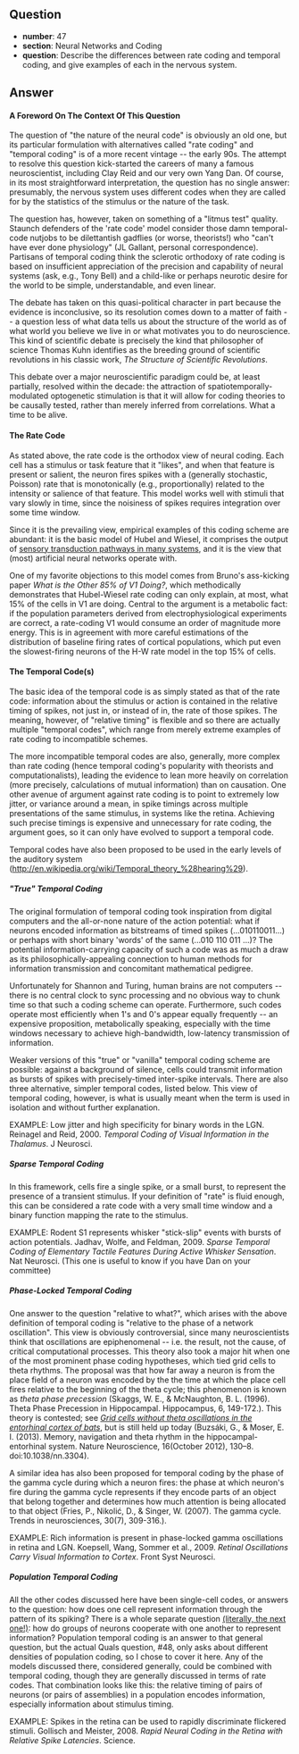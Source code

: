 ## Question

- **number**: 47
- **section**: Neural Networks and Coding
- **question**: Describe the differences between rate coding and temporal coding, and give examples of each in the nervous system.

## Answer

#### A Foreword On The Context Of This Question

The question of "the nature of the neural code" is obviously an old one, but its particular formulation with alternatives called "rate coding" and "temporal coding" is of a more recent vintage -- the early 90s. The attempt to resolve this question kick-started the careers of many a famous neuroscientist, including Clay Reid and our very own Yang Dan. Of course, in its most straightforward interpretation, the question has no single answer: presumably, the nervous system uses different codes when they are called for by the statistics of the stimulus or the nature of the task.

The question has, however, taken on something of a "litmus test" quality. Staunch defenders of the 'rate code' model consider those damn temporal-code nutjobs to be dilettantish gadflies (or worse, theorists!) who "can't have ever done physiology" (JL Gallant, personal correspondence). Partisans of temporal coding think the sclerotic orthodoxy of rate coding is based on insufficient appreciation of the precision and capability of neural systems (ask, e.g., Tony Bell) and a child-like or perhaps neurotic desire for the world to be simple, understandable, and even linear.

The debate has taken on this quasi-political character in part because the evidence is inconclusive, so its resolution comes down to a matter of faith -- a question less of what data tells us about the structure of the world as of what world you believe we live in or what motivates you to do neuroscience. This kind of scientific debate is precisely the kind that philosopher of science Thomas Kuhn identifies as the breeding ground of scientific revolutions in his classic work, _The Structure of Scientific Revolutions_. 

This debate over a major neuroscientific paradigm could be, at least partially, resolved within the decade: the attraction of spatiotemporally-modulated optogenetic stimulation is that it will allow for coding theories to be causally tested, rather than merely inferred from correlations. What a time to be alive.

#### The Rate Code

As stated above, the rate code is the orthodox view of neural coding. Each cell has a stimulus or task feature that it "likes", and when that feature is present or salient, the neuron fires spikes with a (generally stochastic, Poisson) rate that is monotonically (e.g., proportionally) related to the intensity or salience of that feature. This model works well with stimuli that vary slowly in time, since the noisiness of spikes requires integration over some time window.

Since it is the prevailing view, empirical examples of this coding scheme are abundant: it is the basic model of Hubel and Wiesel, it comprises the output of [sensory transduction pathways in many systems](https://github.com/hwni2013/hwni_quals_questions/wiki/1), and it is the view that (most) artificial neural networks operate with.

One of my favorite objections to this model comes from Bruno's ass-kicking paper _What is the Other 85% of V1 Doing?_, which methodically demonstrates that Hubel-Wiesel rate coding can only explain, at most, what 15% of the cells in V1 are doing. Central to the argument is a metabolic fact: if the population parameters derived from electrophysiological experiments are correct, a rate-coding V1 would consume an order of magnitude more energy. This is in agreement with more careful estimations of the distribution of baseline firing rates of cortical populations, which put even the slowest-firing neurons of the H-W rate model in the top 15% of cells.

#### The Temporal Code(s)

The basic idea of the temporal code is as simply stated as that of the rate code: information about the stimulus or action is contained in the relative timing of spikes, not just in, or instead of in, the rate of those spikes. The meaning, however, of "relative timing" is flexible and so there are actually multiple "temporal codes", which range from merely extreme examples of rate coding to incompatible schemes. 

The more incompatible temporal codes are also, generally, more complex than rate coding (hence temporal coding's popularity with theorists and computationalists), leading the evidence to lean more heavily on correlation (more precisely, calculations of mutual information) than on causation. One other avenue of argument against rate coding is to point to extremely low jitter, or variance around a mean, in spike timings across multiple presentations of the same stimulus, in systems like the retina. Achieving such precise timings is expensive and unnecessary for rate coding, the argument goes, so it can only have evolved to support a temporal code.

Temporal codes have also been proposed to be used in the early levels of the auditory system (http://en.wikipedia.org/wiki/Temporal_theory_%28hearing%29).

##### "True" Temporal Coding

The original formulation of temporal coding took inspiration from digital computers and the all-or-none nature of the action potential: what if neurons encoded information as bitstreams of timed spikes (...010110011...) or perhaps with short binary 'words' of the same (...010 110 011 ...)? The potential information-carrying capacity of such a code was as much a draw as its philosophically-appealing connection to human methods for information transmission and concomitant mathematical pedigree.

Unfortunately for Shannon and Turing, human brains are not computers -- there is no central clock to sync processing and no obvious way to chunk time so that such a coding scheme can operate. Furthermore, such codes operate most efficiently when 1's and 0's appear equally frequently -- an expensive proposition, metabolically speaking, especially with the time windows necessary to achieve high-bandwidth, low-latency transmission of information. 

Weaker versions of this "true" or "vanilla" temporal coding scheme are possible: against a background of silence, cells could transmit information as bursts of spikes with precisely-timed inter-spike intervals. There are also three alternative, simpler temporal codes, listed below. This view of temporal coding, however, is what is usually meant when the term is used in isolation and without further explanation.

EXAMPLE: Low jitter and high specificity for binary words in the LGN. Reinagel and Reid, 2000. _Temporal Coding of Visual Information in the Thalamus_. J Neurosci.

##### Sparse Temporal Coding

In this framework, cells fire a single spike, or a small burst, to represent the presence of a transient stimulus. If your definition of "rate" is fluid enough, this can be considered a rate code with a very small time window and a binary function mapping the rate to the stimulus.

EXAMPLE: Rodent S1 represents whisker "stick-slip" events with bursts of action potentials. Jadhav, Wolfe, and Feldman, 2009. _Sparse Temporal Coding of Elementary Tactile Features During Active Whisker Sensation_. Nat Neurosci. (This one is useful to know if you have Dan on your committee)

##### Phase-Locked Temporal Coding

One answer to the question "relative to what?", which arises with the above definition of temporal coding is "relative to the phase of a network oscillation". This view is obviously controversial, since many neuroscientists think that oscillations are epiphenomenal -- i.e. the result, not the cause, of critical computational processes. This theory also took a major hit when one of the most prominent phase coding hypotheses, which tied grid cells to theta rhythms. The proposal was that how far away a neuron is from the place field of a neuron was encoded by the the time at which the place cell fires relative to the beginning of the theta cycle; this phenomenon is known as *theta phase precession* (Skaggs, W. E., & McNaughton, B. L. (1996). Theta Phase Precession in Hippocampal. Hippocampus, 6, 149-172.). This theory is contested; see _[Grid cells without theta oscillations in the entorhinal cortex of bats](http://www.nature.com/nature/journal/v479/n7371/abs/nature10583.html)_, but is still held up today (Buzsáki, G., & Moser, E. I. (2013). Memory, navigation and theta rhythm in the hippocampal-entorhinal system. Nature Neuroscience, 16(October 2012), 130–8. doi:10.1038/nn.3304).

 A similar idea has also been proposed for temporal coding by the phase of the gamma cycle during which a neuron fires: the phase at which neuron's fire during the gamma cycle represents if they encode parts of an object that belong together and determines how much attention is being allocated to that object (Fries, P., Nikolić, D., & Singer, W. (2007). The gamma cycle. Trends in neurosciences, 30(7), 309-316.).

EXAMPLE: Rich information is present in phase-locked gamma oscillations in retina and LGN. Koepsell, Wang, Sommer et al., 2009. _Retinal Oscillations Carry Visual Information to Cortex_. Front Syst Neurosci.

##### Population Temporal Coding

All the other codes discussed here have been single-cell codes, or answers to the question: how does one cell represent information through the pattern of its spiking? There is a whole separate question [(literally, the next one!)](https://github.com/hwni2013/hwni_quals_questions/wiki/48): how do groups of neurons cooperate with one another to represent information? Population temporal coding is an answer to that general question, but the actual Quals question, #48, only asks about different densities of population coding, so I chose to cover it here. Any of the models discussed there, considered generally, could be combined with temporal coding, though they are generally discussed in terms of rate codes. That combination looks like this: the relative timing of pairs of neurons (or pairs of assemblies) in a population encodes information, especially information about stimulus timing. 

EXAMPLE: Spikes in the retina can be used to rapidly discriminate flickered stimuli. Gollisch and Meister, 2008. _Rapid Neural Coding in the Retina with Relative Spike Latencies_. Science.
